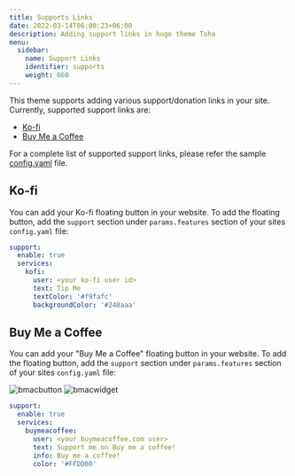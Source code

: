 ```yaml
---
title: Supports Links
date: 2022-03-14T06:00:23+06:00
description: Adding support links in hugo theme Toha
menu:
  sidebar:
    name: Support Links
    identifier: supports
    weight: 660
---
```


This theme supports adding various support/donation links in your site. Currently, supported support links are:

- [Ko-fi](https://ko-fi.com/)
- [Buy Me a Coffee](https://www.buymeacoffee.com/zicklam)

For a complete list of supported support links, please refer the sample [config.yaml](https://github.com/hugo-toha/hugo-toha.github.io/blob/main/config.yaml) file.

## Ko-fi

You can add your Ko-fi floating button in your website. To add the floating button, add the `support` section under `params.features` section of your sites `config.yaml` file:

```yaml
support:
  enable: true
  services:
    kofi:
      user: <your ko-fi user id>
      text: Tip Me
      textColor: '#f9fafc'
      backgroundColor: '#248aaa'
```

## Buy Me a Coffee

You can add your "Buy Me a Coffee" floating button in your website. To add the floating button, add the `support` section under `params.features` section of your sites `config.yaml` file:

![bmacbutton](https://git-doc-files.s3.eu-central-1.amazonaws.com/github.com/hugo-toha/guides/buymeacoffe-button.png)
![bmacwidget](https://git-doc-files.s3.eu-central-1.amazonaws.com/github.com/hugo-toha/guides/buymeacoffe-widget.png)

```yaml
support:
  enable: true
  services:
    buymeacoffee:
      user: <your buymeacoffee.com user>
      text: Support me on Buy me a coffee!
      info: Buy me a coffee!
      color: '#FFDD00'
```
